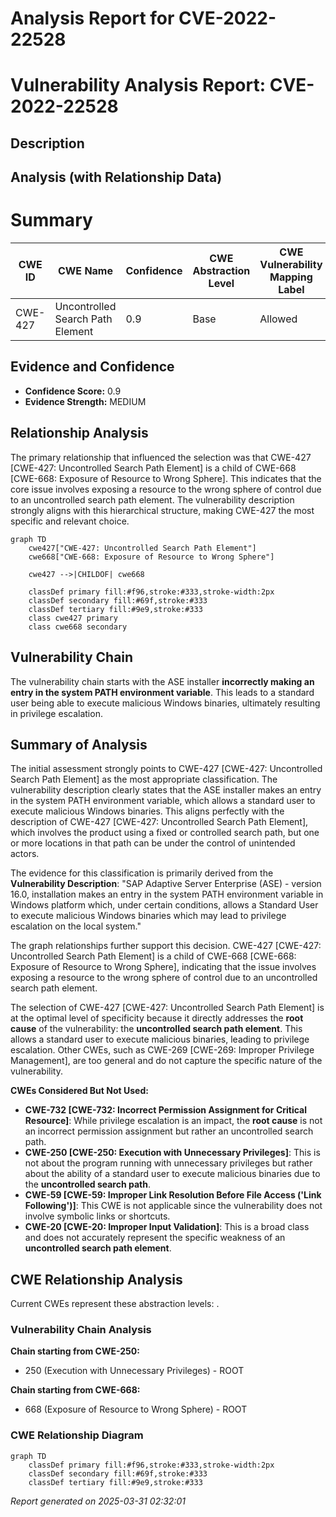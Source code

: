 # Analysis Report for CVE-2022-22528

# Vulnerability Analysis Report: CVE-2022-22528

## Description



## Analysis (with Relationship Data)

# Summary
| CWE ID | CWE Name | Confidence | CWE Abstraction Level | CWE Vulnerability Mapping Label | CWE-Vulnerability Mapping Notes |
|---|---|---|---|---|---|
| CWE-427 | Uncontrolled Search Path Element | 0.9 | Base | Allowed | Primary CWE |

## Evidence and Confidence

*   **Confidence Score:** 0.9
*   **Evidence Strength:** MEDIUM

## Relationship Analysis
The primary relationship that influenced the selection was that CWE-427 [CWE-427: Uncontrolled Search Path Element] is a child of CWE-668 [CWE-668: Exposure of Resource to Wrong Sphere]. This indicates that the core issue involves exposing a resource to the wrong sphere of control due to an uncontrolled search path element. The vulnerability description strongly aligns with this hierarchical structure, making CWE-427 the most specific and relevant choice.

```mermaid
graph TD
    cwe427["CWE-427: Uncontrolled Search Path Element"]
    cwe668["CWE-668: Exposure of Resource to Wrong Sphere"]
    
    cwe427 -->|CHILDOF| cwe668
    
    classDef primary fill:#f96,stroke:#333,stroke-width:2px
    classDef secondary fill:#69f,stroke:#333
    classDef tertiary fill:#9e9,stroke:#333
    class cwe427 primary
    class cwe668 secondary
```

## Vulnerability Chain
The vulnerability chain starts with the ASE installer **incorrectly making an entry in the system PATH environment variable**. This leads to a standard user being able to execute malicious Windows binaries, ultimately resulting in privilege escalation.

## Summary of Analysis
The initial assessment strongly points to CWE-427 [CWE-427: Uncontrolled Search Path Element] as the most appropriate classification. The vulnerability description clearly states that the ASE installer makes an entry in the system PATH environment variable, which allows a standard user to execute malicious Windows binaries. This aligns perfectly with the description of CWE-427 [CWE-427: Uncontrolled Search Path Element], which involves the product using a fixed or controlled search path, but one or more locations in that path can be under the control of unintended actors.

The evidence for this classification is primarily derived from the **Vulnerability Description**:
"SAP Adaptive Server Enterprise (ASE) - version 16.0, installation makes an entry in the system PATH environment variable in Windows platform which, under certain conditions, allows a Standard User to execute malicious Windows binaries which may lead to privilege escalation on the local system."

The graph relationships further support this decision. CWE-427 [CWE-427: Uncontrolled Search Path Element] is a child of CWE-668 [CWE-668: Exposure of Resource to Wrong Sphere], indicating that the issue involves exposing a resource to the wrong sphere of control due to an uncontrolled search path element.

The selection of CWE-427 [CWE-427: Uncontrolled Search Path Element] is at the optimal level of specificity because it directly addresses the **root cause** of the vulnerability: the **uncontrolled search path element**. This allows a standard user to execute malicious binaries, leading to privilege escalation. Other CWEs, such as CWE-269 [CWE-269: Improper Privilege Management], are too general and do not capture the specific nature of the vulnerability.

**CWEs Considered But Not Used:**

*   **CWE-732 [CWE-732: Incorrect Permission Assignment for Critical Resource]**: While privilege escalation is an impact, the **root cause** is not an incorrect permission assignment but rather an uncontrolled search path.
*   **CWE-250 [CWE-250: Execution with Unnecessary Privileges]**: This is not about the program running with unnecessary privileges but rather about the ability of a standard user to execute malicious binaries due to the **uncontrolled search path**.
*   **CWE-59 [CWE-59: Improper Link Resolution Before File Access ('Link Following')]**: This CWE is not applicable since the vulnerability does not involve symbolic links or shortcuts.
*   **CWE-20 [CWE-20: Improper Input Validation]**: This is a broad class and does not accurately represent the specific weakness of an **uncontrolled search path element**.


## CWE Relationship Analysis

Current CWEs represent these abstraction levels: .


### Vulnerability Chain Analysis

**Chain starting from CWE-250:**
- 250 (Execution with Unnecessary Privileges) - ROOT


**Chain starting from CWE-668:**
- 668 (Exposure of Resource to Wrong Sphere) - ROOT



### CWE Relationship Diagram

```mermaid
graph TD
    classDef primary fill:#f96,stroke:#333,stroke-width:2px
    classDef secondary fill:#69f,stroke:#333
    classDef tertiary fill:#9e9,stroke:#333
```



*Report generated on 2025-03-31 02:32:01*
